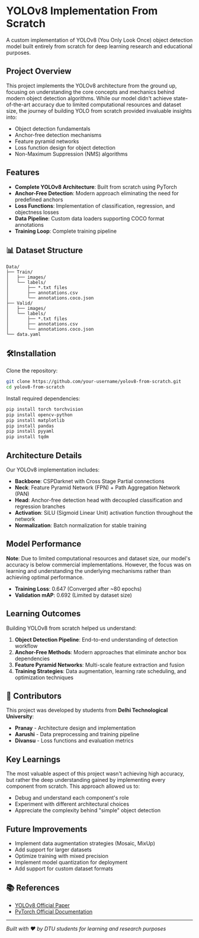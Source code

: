 # YOLOv8 Implementation From Scratch

A custom implementation of YOLOv8 (You Only Look Once) object detection model built entirely from scratch for deep learning research and educational purposes.

## Project Overview

This project implements the YOLOv8 architecture from the ground up, focusing on understanding the core concepts and mechanics behind modern object detection algorithms. While our model didn't achieve state-of-the-art accuracy due to limited computational resources and dataset size, the journey of building YOLO from scratch provided invaluable insights into:

- Object detection fundamentals
- Anchor-free detection mechanisms  
- Feature pyramid networks
- Loss function design for object detection
- Non-Maximum Suppression (NMS) algorithms

## Features

- **Complete YOLOv8 Architecture**: Built from scratch using PyTorch
- **Anchor-Free Detection**: Modern approach eliminating the need for predefined anchors
- **Loss Functions**: Implementation of classification, regression, and objectness losses
- **Data Pipeline**: Custom data loaders supporting COCO format annotations
- **Training Loop**: Complete training pipeline

## 📊 Dataset Structure

```
Data/
├── Train/
│   ├── images/
│   └── labels/
│       ├── *.txt files
│       ├── annotations.csv
│       └── annotations.coco.json
├── Valid/
│   ├── images/
│   └── labels/
│       ├── *.txt files
│       ├── annotations.csv
│       └── annotations.coco.json
└── data.yaml
```

## 🛠Installation

Clone the repository:
```bash
git clone https://github.com/your-username/yolov8-from-scratch.git
cd yolov8-from-scratch
```

Install required dependencies:
```bash
pip install torch torchvision
pip install opencv-python
pip install matplotlib
pip install pandas
pip install pyyaml
pip install tqdm
```

## Architecture Details

Our YOLOv8 implementation includes:

- **Backbone**: CSPDarknet with Cross Stage Partial connections
- **Neck**: Feature Pyramid Network (FPN) + Path Aggregation Network (PAN)
- **Head**: Anchor-free detection head with decoupled classification and regression branches
- **Activation**: SiLU (Sigmoid Linear Unit) activation function throughout the network
- **Normalization**: Batch normalization for stable training

## Model Performance

**Note**: Due to limited computational resources and dataset size, our model's accuracy is below commercial implementations. However, the focus was on learning and understanding the underlying mechanisms rather than achieving optimal performance.

- **Training Loss**: 0.647 (Converged after ~80 epochs)
- **Validation mAP**: 0.692 (Limited by dataset size)

## Learning Outcomes

Building YOLOv8 from scratch helped us understand:

1. **Object Detection Pipeline**: End-to-end understanding of detection workflow
2. **Anchor-Free Methods**: Modern approaches that eliminate anchor box dependencies
3. **Feature Pyramid Networks**: Multi-scale feature extraction and fusion
4. **Training Strategies**: Data augmentation, learning rate scheduling, and optimization techniques

## 🤝 Contributors

This project was developed by students from **Delhi Technological University**:

- **Pranay** - Architecture design and implementation
- **Aarushi** - Data preprocessing and training pipeline  
- **Divansu** - Loss functions and evaluation metrics

## Key Learnings

The most valuable aspect of this project wasn't achieving high accuracy, but rather the deep understanding gained by implementing every component from scratch. This approach allowed us to:

- Debug and understand each component's role
- Experiment with different architectural choices
- Appreciate the complexity behind "simple" object detection

##  Future Improvements

- Implement data augmentation strategies (Mosaic, MixUp)
- Add support for larger datasets
- Optimize training with mixed precision
- Implement model quantization for deployment
- Add support for custom dataset formats

## 📚 References

- [YOLOv8 Official Paper](https://arxiv.org/abs/2408.15857)
- [PyTorch Official Documentation](https://docs.pytorch.org/docs/stable/index.html)

---

*Built with ❤️ by DTU students for learning and research purposes*
